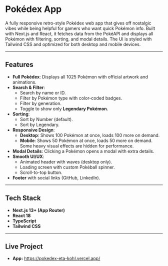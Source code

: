 # Pokédex App

A fully responsive retro-style Pokédex web app that gives off nostalgic vibes while being helpful for gamers who want quick Pokémon info. Built with Next.js and React, it fetches data from the PokéAPI
 and displays all Pokémon with filtering, sorting, and modal details. The UI is styled with Tailwind CSS and optimized for both desktop and mobile devices.

---

## Features

- **Full Pokédex**: Displays all 1025 Pokémon with official artwork and animations.
- **Search & Filter**:
  - Search by name or ID.
  - Filter by Pokémon type with color-coded badges.
  - Filter by generation.
  - Toggle to show only **Legendary Pokémon**.
- **Sorting**:
  - Sort by Number (default).
  - Sort by Legendary.
- **Responsive Design**:
  - **Desktop**: Shows 100 Pokémon at once, loads 100 more on demand.
  - **Mobile**: Shows 50 Pokémon at once, loads 50 more on demand. Some heavy visual effects are hidden for performance.
- **Modal Details**: Clicking a Pokémon opens a modal with extra details.
- **Smooth UI/UX**:
  - Animated header with waves (desktop only).
  - Loading screen with custom Pokéball spinner.
  - Scroll-to-top button.
- **Footer** with social links (GitHub, LinkedIn).

---

## Tech Stack

- **Next.js 13+ (App Router)**
- **React 18**
- **TypeScript**
- **Tailwind CSS**





---


## Live Project

- **App:** https://pokedex-eta-kohl.vercel.app/
